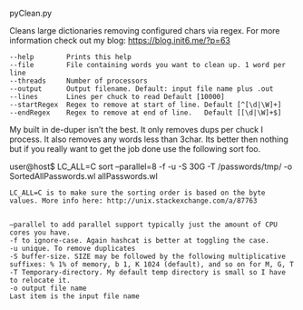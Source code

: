 pyClean.py

Cleans large dictionaries removing configured chars via regex.
For more information check out my blog: https://blog.init6.me/?p=63

    --help        Prints this help
    --file        File containing words you want to clean up. 1 word per line
    --threads     Number of processors
    --output      Output filename. Default: input file name plus .out
    --lines       Lines per chuck to read Default [10000]
    --startRegex  Regex to remove at start of line. Default [^[\d|\W]+]
    --endRegex    Regex to remove at end of line.   Default [[\d|\W]+$]

My built in de-duper isn’t the best. It only removes dups per chuck I process. It also removes any words less than 3char. Its better then nothing but if you really want to get the job done use the following sort foo.

user@host$ LC_ALL=C sort –parallel=8 -f -u -S 30G -T /passwords/tmp/ -o SortedAllPasswords.wl allPasswords.wl

    LC_ALL=C is to make sure the sorting order is based on the byte values. More info here: http://unix.stackexchange.com/a/87763


    –parallel to add parallel support typically just the amount of CPU cores you have.
    -f to ignore-case. Again hashcat is better at toggling the case.
    -u unique. To remove duplicates
    -S buffer-size. SIZE may be followed by the following multiplicative suffixes: % 1% of memory, b 1, K 1024 (default), and so on for M, G, T
    -T Temporary-directory. My default temp directory is small so I have to relocate it.
    -o output file name
    Last item is the input file name
